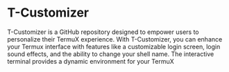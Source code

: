 # T-Customizer
T-Customizer is a GitHub repository designed to empower users to personalize their TermuX experience. With T-Customizer, you can enhance your Termux interface with features like a customizable login screen, login sound effects, and the ability to change your shell name. The interactive terminal provides a dynamic environment for your TermuX

